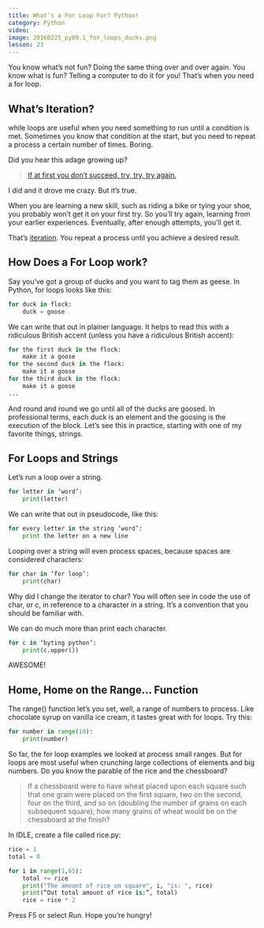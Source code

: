 ```yaml
---
title: What’s a For Loop For? Python!
category: Python
video:
image: 20160225_py09.1_for_loops_ducks.png
lesson: 23
---
```


You know what’s not fun? Doing the same thing over and over again. You know what is fun? Telling a computer to do it for you! That’s when you need a for loop.

## What’s Iteration?

while loops are useful when you need something to run until a condition is met. Sometimes you know that condition at the start, but you need to repeat a process a certain number of times. Boring.

Did you hear this adage growing up?

> [If at first you don’t succeed, try, try, try again.](https://en.wikipedia.org/wiki/William_Edward_Hickson)

I did and it drove me crazy. But it’s true.

When you are learning a new skill, such as riding a bike or tying your shoe, you probably won’t get it on your first try. So you’ll try again, learning from your earlier experiences. Eventually, after enough attempts, you’ll get it.

That’s [iteration](https://en.wikipedia.org/wiki/Iteration). You repeat a process until you achieve a desired result.

## How Does a For Loop work?

Say you’ve got a group of ducks and you want to tag them as geese. In Python, for loops looks like this:

```python
for duck in flock:
    duck = goose
```

We can write that out in plainer language. It helps to read this with a ridiculous British accent (unless you have a ridiculous British accent):

```python
for the first duck in the flock:
    make it a goose
for the second duck in the flock:
    make it a goose
for the third duck in the flock:
    make it a goose
...
```

And round and round we go until all of the ducks are goosed. In professional terms, each duck is an element and the goosing is the execution of the block. Let’s see this in practice, starting with one of my favorite things, strings.

## For Loops and Strings

Let’s run a loop over a string.

```python
for letter in ‘word’:
    print(letter)
```

We can write that out in pseudocode, like this:

```python
for every letter in the string ‘word’:
    print the letter on a new line
```

Looping over a string will even process spaces, because spaces are considered characters:

```python
for char in ‘for loop’:
    print(char)
```

Why did I change the iterator to char? You will often see in code the use of char, or c, in reference to a character in a string. It’s a convention that you should be familiar with.

We can do much more than print each character.

```python
for c in ‘byting python’:
    print(c.upper())
```

AWESOME!

## Home, Home on the Range… Function

The range() function let’s you set, well, a range of numbers to process. Like chocolate syrup on vanilla ice cream, it tastes great with for loops. Try this:

```python
for number in range(10):
    print(number)
```

So far, the for loop examples we looked at process small ranges. But for loops are most useful when crunching large collections of elements and big numbers. Do you know the parable of the rice and the chessboard?

> If a chessboard were to have wheat placed upon each square such that one grain were placed on the first square, two on the second, four on the third, and so on (doubling the number of grains on each subsequent square), how many grains of wheat would be on the chessboard at the finish?

In IDLE, create a file called rice.py:

```python
rice = 1
total = 0

for i in range(1,65):
    total += rice
    print("The amount of rice on square", i, "is: ", rice)
    print(“Out total amount of rice is:”, total)
    rice = rice * 2
```

Press F5 or select Run. Hope you’re hungry!
